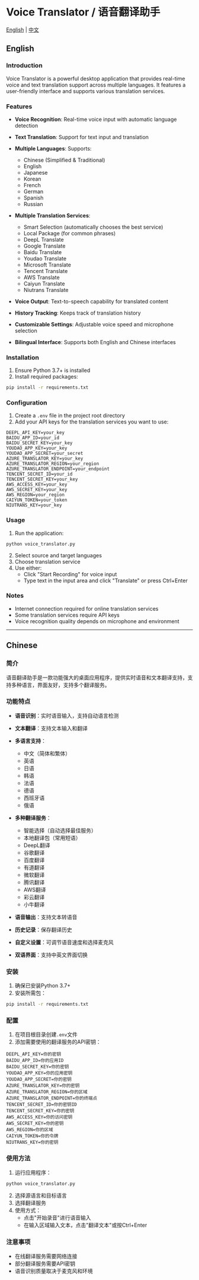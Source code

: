 # Voice Translator / 语音翻译助手

[English](#english) | [中文](#chinese)

## English

### Introduction
Voice Translator is a powerful desktop application that provides real-time voice and text translation support across multiple languages. It features a user-friendly interface and supports various translation services.

### Features
- **Voice Recognition**: Real-time voice input with automatic language detection
- **Text Translation**: Support for text input and translation
- **Multiple Languages**: Supports:
  - Chinese (Simplified & Traditional)
  - English
  - Japanese
  - Korean
  - French
  - German
  - Spanish
  - Russian

- **Multiple Translation Services**:
  - Smart Selection (automatically chooses the best service)
  - Local Package (for common phrases)
  - DeepL Translate
  - Google Translate
  - Baidu Translate
  - Youdao Translate
  - Microsoft Translate
  - Tencent Translate
  - AWS Translate
  - Caiyun Translate
  - Niutrans Translate

- **Voice Output**: Text-to-speech capability for translated content
- **History Tracking**: Keeps track of translation history
- **Customizable Settings**: Adjustable voice speed and microphone selection
- **Bilingual Interface**: Supports both English and Chinese interfaces

### Installation
1. Ensure Python 3.7+ is installed
2. Install required packages:
```bash
pip install -r requirements.txt
```

### Configuration
1. Create a `.env` file in the project root directory
2. Add your API keys for the translation services you want to use:
```
DEEPL_API_KEY=your_key
BAIDU_APP_ID=your_id
BAIDU_SECRET_KEY=your_key
YOUDAO_APP_KEY=your_key
YOUDAO_APP_SECRET=your_secret
AZURE_TRANSLATOR_KEY=your_key
AZURE_TRANSLATOR_REGION=your_region
AZURE_TRANSLATOR_ENDPOINT=your_endpoint
TENCENT_SECRET_ID=your_id
TENCENT_SECRET_KEY=your_key
AWS_ACCESS_KEY=your_key
AWS_SECRET_KEY=your_key
AWS_REGION=your_region
CAIYUN_TOKEN=your_token
NIUTRANS_KEY=your_key
```

### Usage
1. Run the application:
```bash
python voice_translator.py
```
2. Select source and target languages
3. Choose translation service
4. Use either:
   - Click "Start Recording" for voice input
   - Type text in the input area and click "Translate" or press Ctrl+Enter

### Notes
- Internet connection required for online translation services
- Some translation services require API keys
- Voice recognition quality depends on microphone and environment

---

## Chinese

### 简介
语音翻译助手是一款功能强大的桌面应用程序，提供实时语音和文本翻译支持，支持多种语言，界面友好，支持多个翻译服务。

### 功能特点
- **语音识别**：实时语音输入，支持自动语言检测
- **文本翻译**：支持文本输入和翻译
- **多语言支持**：
  - 中文（简体和繁体）
  - 英语
  - 日语
  - 韩语
  - 法语
  - 德语
  - 西班牙语
  - 俄语

- **多种翻译服务**：
  - 智能选择（自动选择最佳服务）
  - 本地翻译包（常用短语）
  - DeepL翻译
  - 谷歌翻译
  - 百度翻译
  - 有道翻译
  - 微软翻译
  - 腾讯翻译
  - AWS翻译
  - 彩云翻译
  - 小牛翻译

- **语音输出**：支持文本转语音
- **历史记录**：保存翻译历史
- **自定义设置**：可调节语音速度和选择麦克风
- **双语界面**：支持中英文界面切换

### 安装
1. 确保已安装Python 3.7+
2. 安装所需包：
```bash
pip install -r requirements.txt
```

### 配置
1. 在项目根目录创建`.env`文件
2. 添加需要使用的翻译服务的API密钥：
```
DEEPL_API_KEY=你的密钥
BAIDU_APP_ID=你的应用ID
BAIDU_SECRET_KEY=你的密钥
YOUDAO_APP_KEY=你的应用密钥
YOUDAO_APP_SECRET=你的密钥
AZURE_TRANSLATOR_KEY=你的密钥
AZURE_TRANSLATOR_REGION=你的区域
AZURE_TRANSLATOR_ENDPOINT=你的终端点
TENCENT_SECRET_ID=你的密钥ID
TENCENT_SECRET_KEY=你的密钥
AWS_ACCESS_KEY=你的访问密钥
AWS_SECRET_KEY=你的密钥
AWS_REGION=你的区域
CAIYUN_TOKEN=你的令牌
NIUTRANS_KEY=你的密钥
```

### 使用方法
1. 运行应用程序：
```bash
python voice_translator.py
```
2. 选择源语言和目标语言
3. 选择翻译服务
4. 使用方式：
   - 点击"开始录音"进行语音输入
   - 在输入区域输入文本，点击"翻译文本"或按Ctrl+Enter

### 注意事项
- 在线翻译服务需要网络连接
- 部分翻译服务需要API密钥
- 语音识别质量取决于麦克风和环境 
